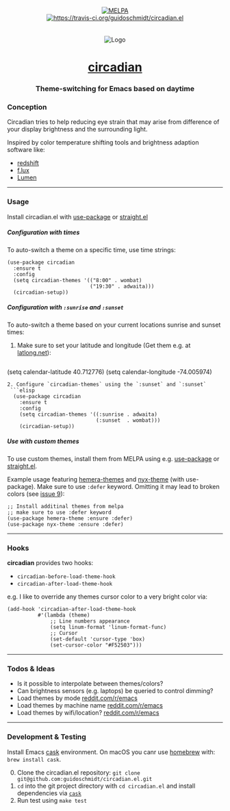 <p align="center">
  <a href="https://melpa.org/#/circadian" target="_blank">
    <img src="https://melpa.org/packages/circadian-badge.svg" alt="MELPA"/>
  </a>
  <br>
  <a href="https://github.com/guidoschmidt/circadian.el/actions/workflows/ci.yml" target="_blank">
    <img src="https://github.com/guidoschmidt/circadian.el/actions/workflows/ci.yml/badge.svg"
         alt="https://travis-ci.org/guidoschmidt/circadian.el"/>
  </a>
  <br>
  <br>
  <br>
  <img src="logo.png" alt="Logo"/>

  <h1 align="center"><a href="https://guidoschmidt.github.io/circadian.el" target="_blank">circadian</a></h1>
  <h3 align="center">Theme-switching for Emacs based on daytime</h3>
</p>

### Conception

Circadian tries to help reducing eye strain that may arise
from difference of your display brightness and the
surrounding light.

Inspired by color temperature shifting tools and brightness
adaption software like:

- [redshift](https://wiki.archlinux.org/index.php/Redshift)
- [f.lux](https://justgetflux.com/news/pages/mac/)
- [Lumen](https://github.com/anishathalye/lumen)

---

### Usage
Install circadian.el with
[use-package](https://www.gnu.org/software/emacs/manual/html_mono/use-package.html)
or [straight.el](https://github.com/radian-software/straight.el)


##### Configuration with times
To auto-switch a theme on a specific time, use time strings:

```elisp
(use-package circadian
  :ensure t
  :config
  (setq circadian-themes '(("8:00" . wombat)
                           ("19:30" . adwaita)))
  (circadian-setup))
```

##### Configuration with `:sunrise` and `:sunset`
To auto-switch a theme based on your current locations sunrise and sunset times:

1. Make sure to set your latitude and longitude (Get them e.g. at
   [latlong.net](https://www.latlong.net/)):
   
   ```elisp
  (setq calendar-latitude 40.712776)
  (setq calendar-longitude -74.005974)
  ```
2. Configure `circadian-themes` using the `:sunset` and `:sunset`
   ```elisp
    (use-package circadian
      :ensure t
      :config
      (setq circadian-themes '((:sunrise . adwaita)
                               (:sunset  . wombat)))
      (circadian-setup))
  ```

##### Use with custom themes
To use custom themes, install them from MELPA using
e.g. [use-package](https://www.gnu.org/software/emacs/manual/html_mono/use-package.html)
or [straight.el](https://github.com/radian-software/straight.el).

Example usage featuring [hemera-themes](https://github.com/GuidoSchmidt/emacs-hemera-theme)
and [nyx-theme](https://github.com/GuidoSchmidt/emacs-nyx-theme) (with use-package). Make sure
to use `:defer` keyword. Omitting it may lead to broken colors
(see [issue 9](https://github.com/guidoschmidt/circadian.el/issues/9)):

```elisp
;; Install additinal themes from melpa
;; make sure to use :defer keyword
(use-package hemera-theme :ensure :defer)
(use-package nyx-theme :ensure :defer)
```

---

### Hooks

**circadian** provides two hooks:

- `circadian-before-load-theme-hook`
- `circadian-after-load-theme-hook`

e.g. I like to override any themes cursor color to a very bright color via:

```elisp
(add-hook 'circadian-after-load-theme-hook
          #'(lambda (theme)
              ;; Line numbers appearance
              (setq linum-format 'linum-format-func)
              ;; Cursor
              (set-default 'cursor-type 'box)
              (set-cursor-color "#F52503")))
```

---

### Todos & Ideas

- Is it possible to interpolate between themes/colors?
- Can brightness sensors (e.g. laptops) be queried to control dimming?
- Load themes by mode [reddit.com/r/emacs](https://www.reddit.com/r/emacs/comments/72ukrx/theme_preferences/)
- Load themes by machine name [reddit.com/r/emacs](https://www.reddit.com/r/emacs/comments/72ukrx/theme_preferences/)
- Load themes by wifi/location? [reddit.com/r/emacs](https://www.reddit.com/r/emacs/comments/72ukrx/theme_preferences/)

---

### Development & Testing

Install Emacs [cask](https://github.com/cask/cask) environment. On macOS you
canr use [homebrew](https://brew.sh/) with: `brew install cask`.

0. Clone the circadian.el repository: `git clone git@github.com:guidoschmidt/circadian.el.git`
1. `cd` into the git project directory with `cd circadian.el` and install dependencies via [`cask`](https://github.com/cask/cask)
2. Run test using `make test`
